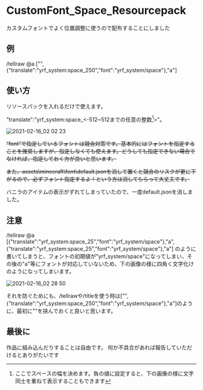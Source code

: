 # CustomFont_Space_Resourcepack

カスタムフォントでよく位置調整に使うので配布することにしました

## 例
/tellraw @a ["",{"translate":"yrf_system:space_250","font":"yrf_system/space"},"a"]

## 使い方
リソースパックを入れるだけで使えます。

"translate":"yrf_system:space_<-512~512までの任意の整数[^1]>"。

[^1]: ここでスペースの幅を決めます。負の値に設定すると、下の画像の様に文字同士を重ねて表示することもできます

![2021-02-16_02 02 23](https://user-images.githubusercontent.com/74122979/107977938-4b8ff000-6fff-11eb-8288-d6115c16e099.png)

~~"font"で指定しているフォントは競合対策です。基本的にはフォントを指定することを推奨しますが、指定しなくても使えます。どうしても指定できない場合でなければ、指定しておく方が良いと思います。~~

~~また、assets\minecraft\font\default.jsonを消して置くと競合のリスクが更に下がるので、必ずフォント指定するよ！という方は消してもらって大丈夫です。~~

バニラのアイテムの表示がずれてしまっていたので、一度default.jsonを消しました。

## 注意
/tellraw @a [{"translate":"yrf_system:space_25","font":"yrf_system/space"},"a",{"translate":"yrf_system:space_25","font":"yrf_system/space"},"a"] のように書いてしまうと、フォントの初期値が"yrf_system/space"になってしまい、その後の"a"等にフォントが対応していないため、下の画像の様に四角く文字化けのようになってしまいます。

![2021-02-16_02 28 50](https://user-images.githubusercontent.com/74122979/107977706-e3d9a500-6ffe-11eb-88ab-412ee7b7af3e.png)

それを防ぐためにも、/tellrawや/titleを使う時は["",{"translate":"yrf_system:space_250","font":"yrf_system/space"},"a"]のように、最初に""を挟んでおくと良いと思います。

## 最後に
作品に組み込んだりすることは自由です。 何か不具合があれば報告していただけるとありがたいです
